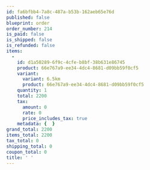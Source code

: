 ```yaml
---
id: fa6bfbb4-7a8c-487a-b53b-162aeb65e76d
published: false
blueprint: order
order_number: 214
is_paid: false
is_shipped: false
is_refunded: false
items:
  -
    id: d1a50289-6f9c-4cfe-b8bf-38b631e86745
    product: 66e767a9-ee34-4dc4-8681-d09bb59f0cf5
    variant:
      variant: 6.5km
      product: 66e767a9-ee34-4dc4-8681-d09bb59f0cf5
    quantity: 1
    total: 2200
    tax:
      amount: 0
      rate: 0
      price_includes_tax: true
    metadata: {  }
grand_total: 2200
items_total: 2200
tax_total: 0
shipping_total: 0
coupon_total: 0
title: ' '
---
```

